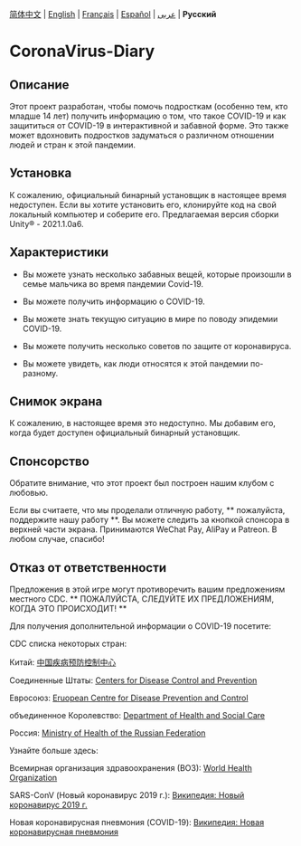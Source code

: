 [简体中文](https://github.com/Hefei-No-1-Game-Club/CoronaVirus-Diary/blob/master/README_CN.md) | [English](https://github.com/Hefei-No-1-Game-Club/CoronaVirus-Diary/blob/master/README.md) | [Français](https://github.com/Hefei-No-1-Game-Club/CoronaVirus-Diary/blob/master/README_FR.md) | [Español](https://github.com/Hefei-No-1-Game-Club/CoronaVirus-Diary/blob/master/README_ES.md) | [عربى](https://github.com/Hefei-No-1-Game-Club/CoronaVirus-Diary/blob/master/README_ARAB.md)
 | **Русский**

# CoronaVirus-Diary

## Описание

Этот проект разработан, чтобы помочь подросткам (особенно тем, кто младше 14 лет) получить информацию о том, что такое COVID-19 и как защититься от COVID-19 в интерактивной и забавной форме. Это также может вдохновить подростков задуматься о различном отношении людей и стран к этой пандемии.

## Установка

К сожалению, официальный бинарный установщик в настоящее время недоступен. Если вы хотите установить его, клонируйте код на свой локальный компьютер и соберите его. Предлагаемая версия сборки Unity®️ - 2021.1.0a6.

## Характеристики

- Вы можете узнать несколько забавных вещей, которые произошли в семье мальчика во время пандемии Covid-19.

- Вы можете получить информацию о COVID-19.

- Вы можете знать текущую ситуацию в мире по поводу эпидемии COVID-19.

- Вы можете получить несколько советов по защите от коронавируса.

- Вы можете увидеть, как люди относятся к этой пандемии по-разному.

## Снимок экрана

К сожалению, в настоящее время это недоступно. Мы добавим его, когда будет доступен официальный бинарный установщик.

## Спонсорство

Обратите внимание, что этот проект был построен нашим клубом с любовью.

Если вы считаете, что мы проделали отличную работу, ** пожалуйста, поддержите нашу работу **. Вы можете следить за кнопкой спонсора в верхней части экрана. Принимаются WeChat Pay, AliPay и Patreon. В любом случае, спасибо!

## Отказ от ответственности

Предложения в этой игре могут противоречить вашим предложениям местного CDC. ** ПОЖАЛУЙСТА, СЛЕДУЙТЕ ИХ ПРЕДЛОЖЕНИЯМ, КОГДА ЭТО ПРОИСХОДИТ! **

Для получения дополнительной информации о COVID-19 посетите:

CDC списка некоторых стран:

Китай: [中国疾病预防控制中心](http://www.chinacdc.cn/)

Соединенные Штаты: [Centers for Disease Control and Prevention](https://www.cdc.gov/)

Евросоюз: [Eruopean Centre for Disease Prevention and Control](https://www.ecdc.europa.eu/)

объединенное Королевство: [Department of Health and Social Care](https://www.gov.uk/government/organisations/department-of-health-and-social-care)

Россия: [Ministry of Health of the Russian Federation](https://minzdrav.gov.ru/)

Узнайте больше здесь:

Всемирная организация здравоохранения (ВОЗ): [World Health Organization](https://www.who.int)

SARS-ConV (Новый коронавирус 2019 г.): [Википедия: Новый коронавирус 2019 г.](https://ru.wikipedia.org/wiki/COVID-19)

Новая коронавирусная пневмония (COVID-19): [Википедия: Новая коронавирусная пневмония](https://ru.wikipedia.org/wiki/%D0%9F%D0%B0%D0%BD%D0%B4%D0%B5%D0%BC%D0%B8%D1%8F_COVID-19)
